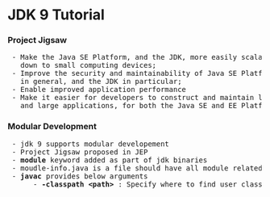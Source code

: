 <h1>JDK 9 Tutorial</h1>

<h3>Project Jigsaw</h3>
<pre>
 - Make the Java SE Platform, and the JDK, more easily scalable
   down to small computing devices;
 - Improve the security and maintainability of Java SE Platform Implementations 
   in general, and the JDK in particular;
 - Enable improved application performance
 - Make it easier for developers to construct and maintain libraries
   and large applications, for both the Java SE and EE Platforms.
</pre>

<h3>Modular Development</h3>
<pre>
 - jdk 9 supports modular developement
 - Project Jigsaw proposed in JEP
 - <b>module</b> keyword added as part of jdk binaries
 - moudle-info.java is a file should have all module related information
 - <b>javac</b> provides below arguments
      - <b>-classpath &lt;path&gt;</b> : Specify where to find user class files and annotation processors
</pre>

